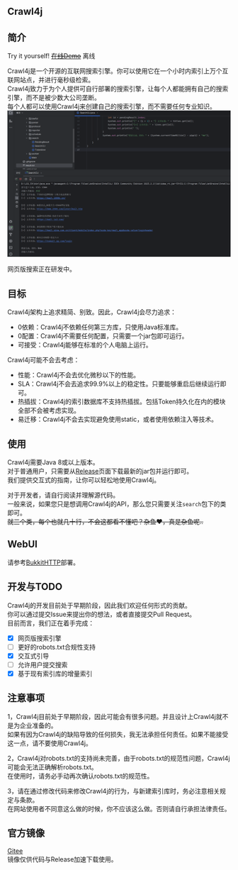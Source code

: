 Crawl4j
---

## 简介

Try it yourself! ~~[在线Demo](https://example.com)~~ 离线

Crawl4j是一个开源的互联网搜索引擎。你可以使用它在一个小时内索引上万个互联网站点，并进行毫秒级检索。  
Crawl4j致力于为个人提供可自行部署的搜索引擎，让每个人都能拥有自己的搜索引擎，而不是被少数大公司垄断。  
每个人都可以使用Crawl4j来创建自己的搜索引擎，而不需要任何专业知识。  
![](sample.png)

网页版搜索正在研发中。

## 目标

Crawl4j架构上追求精简、别致。因此，Crawl4j会尽力追求：

- 0依赖：Crawl4j不依赖任何第三方库，只使用Java标准库。
- 0配置：Crawl4j不需要任何配置，只需要一个jar包即可运行。
- 可接受：Crawl4j能够在标准的个人电脑上运行。

Crawl4j可能不会去考虑：

- 性能：Crawl4j不会去优化微秒以下的性能。
- SLA：Crawl4j不会去追求99.9%以上的稳定性。只要能够重启后继续运行即可。
- 热插拔：Crawl4j的索引数据库不支持热插拔。包括Token持久化在内的模块全部不会被考虑实现。
- 易迁移：Crawl4j不会去实现避免使用static，或者使用依赖注入等技术。

## 使用

Crawl4j需要Java 8或以上版本。  
对于普通用户，只需要从[Release](https://github.com/huzpsb/crawl4j/releases)页面下载最新的jar包并运行即可。  
我们提供交互式的指南，让你可以轻松地使用Crawl4j。

对于开发者，请自行阅读并理解源代码。  
一般来说，如果您只是想调用Crawl4j的API，那么您只需要关注`search`包下的类即可。  
~~就三个类，每个也就几十行，不会这都看不懂吧？杂鱼❤，真是杂鱼呢..~~

## WebUI

请参考[BukkitHTTP](https://github.com/BukkitHTTP/BukkitHTTP)部署。

## 开发与TODO

Crawl4j的开发目前处于早期阶段，因此我们欢迎任何形式的贡献。   
你可以通过提交Issue来提出你的想法，或者直接提交Pull Request。  
目前而言，我们正在着手完成：

- [x] 网页版搜索引擎
- [ ] 更好的robots.txt合规性支持
- [x] 交互式引导
- [ ] 允许用户提交搜索
- [x] 基于现有索引库的增量索引

## 注意事项

1，Crawl4j目前处于早期阶段，因此可能会有很多问题。并且设计上Crawl4j就不是为企业准备的。  
如果有因为Crawl4j的缺陷导致的任何损失，我无法承担任何责任。如果不能接受这一点，请不要使用Crawl4j。

2，Crawl4j对robots.txt的支持尚未完善，由于robots.txt的规范性问题，Crawl4j可能会无法正确解析robots.txt。  
在使用时，请务必手动再次确认robots.txt的规范性。

3，请在通过修改代码来修改Crawl4j的行为，与新建索引库时，务必注意相关规定与条款。  
在网站使用者不同意这么做的时候，你不应该这么做。否则请自行承担法律责任。

## 官方镜像

[Gitee](https://gitee.com/ImJohnSmith/crawl4j)  
镜像仅供代码与Release加速下载使用。
